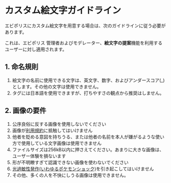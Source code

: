 # カスタム絵文字ガイドライン

エビポリスにカスタム絵文字を用意する場合は、次のガイドラインに従う必要があります。

これは、エビポリス 管理者およびモデレーター、**絵文字の提案**機能を利用するユーザーに対し適用されます。

## 1. 命名規則

1. 絵文字の名前に使用できる文字は、英文字、数字、およびアンダースコア(_)とします。その他の文字は使用できません。
2. タグには日本語を使用できますが、打ちやすさの観点から推奨はしません。

## 2. 画像の要件

1. 公序良俗に反する画像を使用しないでください
2. 画像が[利用規約](tos.md)に抵触してはいけません
3. 他者を貶める意図を持ちうる、または他者の名前を本人が嫌がるような使い方で使用している文字画像は使用できません
4. ファイルサイズは256kB以内に押さえてください。あまりに大きな画像は、ユーザー体験を損ないます
5. 形が不明瞭すぎて認識できない画像を使わないでください
6. [光過敏性発作(いわゆるポケモンショック)](https://ja.wikipedia.org/wiki/%E5%85%89%E9%81%8E%E6%95%8F%E6%80%A7%E7%99%BA%E4%BD%9C)を引き起こしてはいけません
7. その他、多くの人を不快にしうる画像は使用できません。
